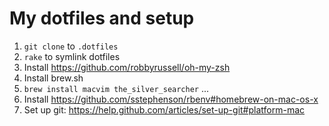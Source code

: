 # My dotfiles and setup

1. `git clone` to `.dotfiles`
2. `rake` to symlink dotfiles
3. Install https://github.com/robbyrussell/oh-my-zsh
4. Install brew.sh
5. `brew install macvim the_silver_searcher` ...
6. Install https://github.com/sstephenson/rbenv#homebrew-on-mac-os-x
7. Set up git: https://help.github.com/articles/set-up-git#platform-mac
